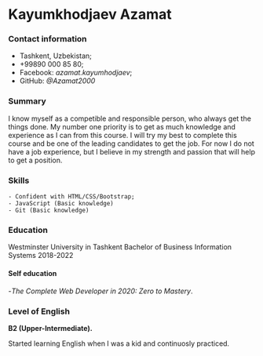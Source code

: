 

# Kayumkhodjaev Azamat

### **Contact information** 
   
   - Tashkent, Uzbekistan;
   - +99890 000 85 80;
   - Facebook: _azamat.kayumhodjaev_;
   - GitHub: _@Azamat2000_

### **Summary**

 I know myself as a competible and responsible person, who always get the things done. My number one priority is to get as much knowledge and experience as I can from this course. I will try my best to complete this course and be one of the leading candidates to get the job. For now I do not have a job experience, but I believe in my strength and passion that will help to get a position.

### **Skills**

    - Confident with HTML/CSS/Bootstrap;
	- JavaScript (Basic knowledge)
	- Git (Basic knowledge)



### **Education**

Westminster University in Tashkent
Bachelor of Business Information Systems
2018-2022
 
 #### **Self education**
 -_The Complete Web Developer in 2020: Zero to Mastery_.




### **Level of English**

 **B2 (Upper-Intermediate).**
 
 
 Started learning English when I was a kid and continuosly practiced.